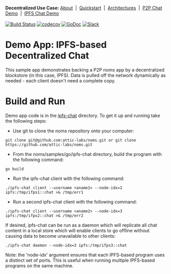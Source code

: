 **Decentralized Use Case:** [About](about.md)&nbsp; | &nbsp;[Quickstart](quickstart.md)&nbsp; | &nbsp;[Architectures](architectures.md)&nbsp; | &nbsp;[P2P Chat Demo](demo-p2p-chat.md)&nbsp; | &nbsp;[IPFS Chat Demo](demo-ipfs-chat.md)
<br><br>
[![Build Status](http://jenkins3.noms.io/buildStatus/icon?job=NomsMasterBuilder)](http://jenkins3.noms.io/job/NomsMasterBuilder/)
[![codecov](https://codecov.io/gh/attic-labs/noms/branch/master/graph/badge.svg)](https://codecov.io/gh/attic-labs/noms)
[![GoDoc](https://godoc.org/github.com/attic-labs/noms?status.svg)](https://godoc.org/github.com/attic-labs/noms)
[![Slack](http://slack.noms.io/badge.svg)](http://slack.noms.io)

# Demo App: IPFS-based Decentralized Chat

This sample app demonstrates backing a P2P noms app by a decentralized blockstore (in this case, IPFS). Data is pulled off the network dynamically as needed - each client doesn't need a complete copy.

# Build and Run

Demo app code is in the
[ipfs-chat](https://github.com/attic-labs/noms/tree/master/samples/go/ipfs-chat/)
directory. To get it up and running take the following steps:
* Use git to clone the noms repository onto your computer:
```
git clone git@github.com:attic-labs/noms.git or git clone https://github.com/attic-labs/noms.git
```
* From the noms/samples/go/ipfs-chat directory, build the program with the following command:
```
go build
```
* Run the ipfs-chat client with the following command:
```
./ipfs-chat client --username <aname1> --node-idx=2 ipfs:/tmp/ifps1::chat >& /tmp/err1
```
* Run a second ipfs-chat client with the following command:
```
./ipfs-chat client --username <aname2> --node-idx=3 ipfs:/tmp/ifps2::chat >& /tmp/err2
```
  
If desired, ipfs-chat can be run as a daemon which will replicate all
chat content in a local store which will enable clients to go offline
without causing data to become unavailable to other clients:

```
./ipfs-chat daemon --node-idx=3 ipfs:/tmp/ifps3::chat
```

Note: the 'node-idx' argument ensures that each IPFS-based program
uses a distinct set of ports. This is useful when running multiple
IPFS-based programs on the same machine.
